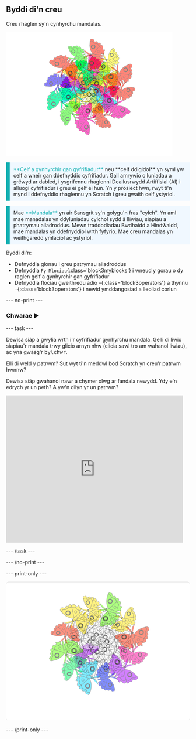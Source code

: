 ## Byddi di'n creu

Creu rhaglen sy'n cynhyrchu mandalas.

![Enghraifft o fandala glöyn byw lliwgar.](images/mandala.png)

<p style="border-left: solid; border-width:10px; border-color: #0faeb0; background-color: aliceblue; padding: 10px;">
<span style="color: #0faeb0">**Celf a gynhyrchir gan gyfrifiadur**</span> neu **celf ddigidol** yn syml yw celf a wneir gan ddefnyddio cyfrifiadur. Gall amrywio o luniadau a grëwyd ar dabled, i ysgrifennu rhaglenni Deallusrwydd Artiffisial (AI) i alluogi cyfrifiadur i greu ei gelf ei hun. Yn y prosiect hwn, rwyt ti'n mynd i ddefnyddio rhaglennu yn Scratch i greu gwaith celf ystyriol.
</p>

<p style="border-left: solid; border-width:10px; border-color: #0faeb0; background-color: aliceblue; padding: 10px;">
Mae <span style="color: #0faeb0">**Mandala**</span> yn air Sansgrit sy'n golygu'n fras "cylch". Yn aml mae manadalas yn ddyluniadau cylchol sydd â lliwiau, siapiau a phatrymau ailadroddus. Mewn traddodiadau Bwdhaidd a Hindŵaidd, mae mandalas yn ddefnyddiol wrth fyfyrio. Mae creu mandalas yn weithgaredd ymlaciol ac ystyriol.
</p>

Byddi di'n:
+ Defnyddia glonau i greu patrymau ailadroddus
+ Defnyddia `Fy Mlociau`{:class='block3myblocks'} i wneud y gorau o dy raglen gelf a gynhyrchir gan gyfrifiadur
+ Defnyddia flociau gweithredu adio `+`{:class='block3operators'} a thynnu `-`{:class='block3operators'} i newid ymddangosiad a lleoliad corlun

--- no-print ---

### Chwarae ▶️

--- task ---

<div style="display: flex; flex-wrap: wrap">

<div style="flex-basis: 175px; flex-grow: 1">  
Dewisa siâp a gwylia wrth i'r cyfrifiadur gynhyrchu mandala. Gelli di liwio siapiau'r mandala trwy glicio arnyn nhw (clicia sawl tro am wahanol liwiau), ac yna gwasg'r <kbd>bylchwr</kbd>.

Elli di weld y patrwm? Sut wyt ti'n meddwl bod Scratch yn creu'r patrwm hwnnw?

Dewisa siâp gwahanol nawr a chymer olwg ar fandala newydd. Ydy e'n edrych yr un peth? A yw'n dilyn yr un patrwm?

</div>

<iframe src="https://scratch.mit.edu/projects/536953224/embed" allowtransparency="true" width="485" height="402" frameborder="0" scrolling="no" allowfullscreen></iframe>
</div>

--- /task ---

--- /no-print ---

--- print-only ---

![Prosiect wedi'i gwblhau](images/showcase_static.png)

--- /print-only ---

